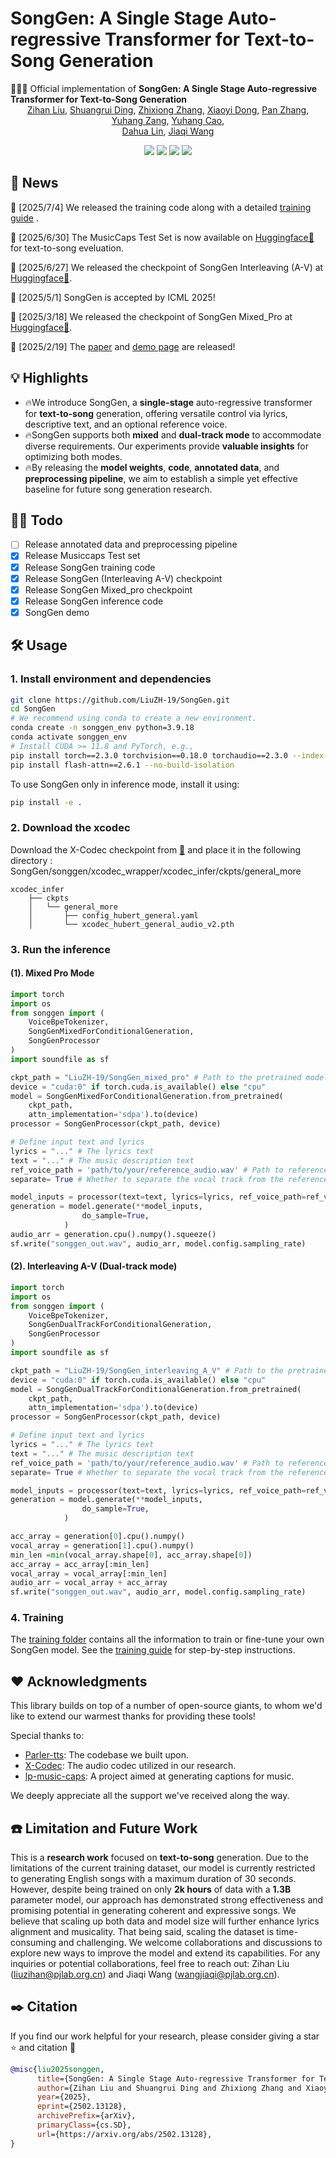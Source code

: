 # SongGen: A Single Stage Auto-regressive Transformer for Text-to-Song Generation

🚀🚀🚀 Official implementation of **SongGen: A Single Stage Auto-regressive Transformer for Text-to-Song Generation**
<p align="center" style="font-size: 1 em; margin-top: -1em">
<a href="https://scholar.google.com/citations?user=iELd-Q0AAAAJ">Zihan Liu</a>,  
<a href="https://mark12ding.github.io/">Shuangrui Ding</a>,  
<a href="https://github.com/rookiexiong7/">Zhixiong Zhang</a>, 
<a href="https://lightdxy.github.io/">Xiaoyi Dong</a>,  
<a href="https://panzhang0212.github.io/">Pan Zhang</a>,
<a href="https://yuhangzang.github.io/">Yuhang Zang</a>,  
<a href="https://scholar.google.com/citations?user=sJkqsqkAAAAJ">Yuhang Cao</a>, </br>  
<a href="http://dahua.site/">Dahua Lin</a>,  
<a href="https://myownskyw7.github.io/">Jiaqi Wang</a> 
</p>

<p align="center" style="font-size: 5 em; margin-top: 0.5em">
<a href="https://arxiv.org/abs/2502.13128"><img src="https://img.shields.io/badge/arXiv-<color>"></a>
<a href="https://github.com/LiuZH-19/SongGen"><img src="https://img.shields.io/badge/Code-red"></a>
<a href="https://liuzh-19.github.io/SongGen/"><img src="https://img.shields.io/badge/Demo-20d67c"></a>
<a href="https://huggingface.co/collections/LiuZH-19/songgen-a-single-stage-auto-regressive-transformer-for-text-6867ec21169d808034f6d252">
    <img src="https://img.shields.io/badge/HF-Collection-yellow"></a>
</p>





## 📜 News
🚀 [2025/7/4] We released the training code along with a detailed [training guide](./training/README.md) .

🚀 [2025/6/30] The MusicCaps Test Set is now available on [Huggingface🤗](https://huggingface.co/datasets/LiuZH-19/MusicCaps_Test_Song) for text-to-song eveluation.

🚀 [2025/6/27] We released the checkpoint of SongGen Interleaving (A-V) at [Huggingface🤗](https://huggingface.co/LiuZH-19/SongGen_interleaving_A_V).

🎉 [2025/5/1] SongGen is accepted by ICML 2025!

🚀 [2025/3/18] We released the checkpoint of SongGen Mixed_Pro at [Huggingface🤗](https://huggingface.co/LiuZH-19/SongGen_mixed_pro).

🚀 [2025/2/19] The [paper](https://arxiv.org/abs/2502.13128) and [demo page](https://liuzh-19.github.io/SongGen/) are released!

## 💡 Highlights
- 🔥We introduce SongGen, a **single-stage** auto-regressive transformer for **text-to-song** generation, offering versatile control via lyrics, descriptive text, and an optional reference voice.
- 🔥SongGen supports both **mixed** and **dual-track mode** to accommodate diverse requirements. Our experiments provide **valuable insights** for optimizing both modes.
- 🔥By releasing the **model weights**, **code**, **annotated data**, and **preprocessing pipeline**, we aim to establish a simple yet effective baseline for future song generation research.
<!-- <img align="center" src="assets/imgs/motivation1.jpg" style="  display: block;
  margin-left: auto;
  margin-right: auto;
  width: 50%;" /> -->

## 👨‍💻 Todo
- [ ] Release annotated data and preprocessing pipeline
- [x] Release Musiccaps Test set
- [x] Release SongGen training code
- [x] Release SongGen (Interleaving A-V) checkpoint
- [x] Release SongGen Mixed_pro checkpoint
- [x] Release SongGen inference code 
- [x] SongGen demo

## 🛠️ Usage

### 1. Install environment and dependencies
```bash
git clone https://github.com/LiuZH-19/SongGen.git
cd SongGen
# We recommend using conda to create a new environment.
conda create -n songgen_env python=3.9.18 
conda activate songgen_env
# Install CUDA >= 11.8 and PyTorch, e.g.,
pip install torch==2.3.0 torchvision==0.18.0 torchaudio==2.3.0 --index-url https://download.pytorch.org/whl/cu118
pip install flash-attn==2.6.1 --no-build-isolation
```
To use SongGen only in inference mode, install it using:
```bash
pip install -e .
```
### 2. Download the xcodec

Download the X-Codec checkpoint from [🤗](
https://huggingface.co/ZhenYe234/xcodec/blob/main/xcodec_hubert_general_audio_v2.pth) and place it in the following directory : SongGen/songgen/xcodec_wrapper/xcodec_infer/ckpts/general_more

```
xcodec_infer
    ├── ckpts
    │   └── general_more
    │       ├── config_hubert_general.yaml
    │       └── xcodec_hubert_general_audio_v2.pth

```

### 3. Run the inference

#### (1). Mixed Pro Mode

```python
import torch
import os
from songgen import (
    VoiceBpeTokenizer,
    SongGenMixedForConditionalGeneration,
    SongGenProcessor
)
import soundfile as sf

ckpt_path = "LiuZH-19/SongGen_mixed_pro" # Path to the pretrained model
device = "cuda:0" if torch.cuda.is_available() else "cpu"
model = SongGenMixedForConditionalGeneration.from_pretrained(
    ckpt_path,
    attn_implementation='sdpa').to(device)
processor = SongGenProcessor(ckpt_path, device)

# Define input text and lyrics
lyrics = "..." # The lyrics text
text = "..." # The music description text
ref_voice_path = 'path/to/your/reference_audio.wav' # Path to reference audio, optional
separate= True # Whether to separate the vocal track from the reference voice audio

model_inputs = processor(text=text, lyrics=lyrics, ref_voice_path=ref_voice_path, separate=separate) 
generation = model.generate(**model_inputs,
                do_sample=True,
            )
audio_arr = generation.cpu().numpy().squeeze()
sf.write("songgen_out.wav", audio_arr, model.config.sampling_rate)
```



#### (2). Interleaving A-V  (Dual-track mode)
```python
import torch
import os
from songgen import (
    VoiceBpeTokenizer,
    SongGenDualTrackForConditionalGeneration,
    SongGenProcessor
)
import soundfile as sf

ckpt_path = "LiuZH-19/SongGen_interleaving_A_V" # Path to the pretrained model
device = "cuda:0" if torch.cuda.is_available() else "cpu"
model = SongGenDualTrackForConditionalGeneration.from_pretrained(
    ckpt_path,
    attn_implementation='sdpa').to(device)
processor = SongGenProcessor(ckpt_path, device)

# Define input text and lyrics
lyrics = "..." # The lyrics text
text = "..." # The music description text
ref_voice_path = 'path/to/your/reference_audio.wav' # Path to reference audio, optional
separate= True # Whether to separate the vocal track from the reference voice audio

model_inputs = processor(text=text, lyrics=lyrics, ref_voice_path=ref_voice_path, separate=True) 
generation = model.generate(**model_inputs,
                do_sample=True,
            )

acc_array = generation[0].cpu().numpy()
vocal_array = generation[1].cpu().numpy()
min_len =min(vocal_array.shape[0], acc_array.shape[0])
acc_array = acc_array[:min_len]
vocal_array = vocal_array[:min_len]
audio_arr = vocal_array + acc_array
sf.write("songgen_out.wav", audio_arr, model.config.sampling_rate)
```

### 4. Training

The [training folder](./training) contains all the information to train or fine-tune your own SongGen model. See the [training guide](./training/README.md) for step-by-step instructions.



## ❤️ Acknowledgments
This library builds on top of a number of open-source giants, to whom we'd like to extend our warmest thanks for providing these tools!

Special thanks to:

- [Parler-tts](https://github.com/huggingface/parler-tts): The codebase we built upon. 
- [X-Codec](https://github.com/zhenye234/xcodec): The audio codec utilized in our research.
- [lp-music-caps](https://github.com/seungheondoh/lp-music-caps): A project aimed at generating captions for music. 

We deeply appreciate all the support we've received along the way.

## ☎️ Limitation and Future Work

This is a **research work** focused on **text-to-song** generation. Due to the limitations of the current training dataset, our model is currently restricted to generating English songs with a maximum duration of 30 seconds.
However, despite being trained on only **2k hours** of data with a **1.3B** parameter model, our approach has demonstrated strong effectiveness and promising potential in generating coherent and expressive songs. We believe that scaling up both data and model size will further enhance lyrics alignment and musicality.
That being said, scaling the dataset is time-consuming and challenging. We welcome collaborations and discussions to explore new ways to improve the model and extend its capabilities.
For any inquiries or potential collaborations, feel free to reach out: Zihan Liu (liuzihan@pjlab.org.cn) and Jiaqi Wang (wangjiaqi@pjlab.org.cn).

## ✒️ Citation
If you find our work helpful for your research, please consider giving a star ⭐ and citation 📝
```bibtex
@misc{liu2025songgen,
      title={SongGen: A Single Stage Auto-regressive Transformer for Text-to-Song Generation}, 
      author={Zihan Liu and Shuangrui Ding and Zhixiong Zhang and Xiaoyi Dong and Pan Zhang and Yuhang Zang and Yuhang Cao and Dahua Lin and Jiaqi Wang},
      year={2025},
      eprint={2502.13128},
      archivePrefix={arXiv},
      primaryClass={cs.SD},
      url={https://arxiv.org/abs/2502.13128}, 
}

```





